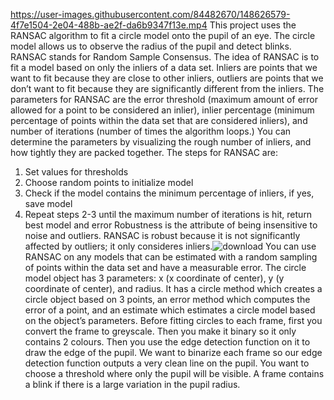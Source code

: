 https://user-images.githubusercontent.com/84482670/148626579-4f7e1504-2e04-488b-ae2f-da6b9347f13e.mp4
This project uses the RANSAC algorithm to fit a circle model onto the pupil of an eye. The circle model allows us to observe the radius of the pupil and detect blinks. RANSAC stands for Random Sample Consensus. The idea of RANSAC is to fit a model based on only the inliers of a data set. Inliers are points that we want to fit because they are close to other inliers, outliers are points that we don’t want to fit because they are significantly different from the inliers. The parameters for RANSAC are the error threshold (maximum amount of error allowed for a point to be considered an inlier), inlier percentage (minimum percentage of points within the data set that are considered inliers), and number of iterations (number of times the algorithm loops.) You can determine the parameters by visualizing the rough number of inliers, and how tightly they are packed together.
The steps for RANSAC are:
1. Set values for thresholds
2. Choose random points to initialize model
3. Check if the model contains the minimum percentage of inliers, if yes, save model
4. Repeat steps 2-3 until the maximum number of iterations is hit, return best model and error
Robustness is the attribute of being insensitive to noise and outliers. RANSAC is robust because it is not significantly affected by outliers; it only consideres inliers.![download](https://user-images.githubusercontent.com/84482670/148626880-5fbfaf8a-d2df-4be6-ba69-ee8050db0894.png)
You can use RANSAC on any models that can be estimated with a random sampling of points within the data set and have a measurable error. The circle model object has 3 parameters: x (x coordinate of center), y (y coordinate of center), and radius. It has a circle method which creates a circle object based on 3 points, an error method which computes the error of a point, and an estimate which estimates a circle model based on the object’s parameters. Before fitting circles to each frame, first you convert the frame to greyscale. Then you make it binary so it only contains 2 colours. Then you use the edge detection function on it to draw the edge of the pupil. We want to binarize each frame so our edge detection function outputs a very clean line on the pupil. You want to choose a threshold where only the pupil will be visible. 
A frame contains a blink if there is a large variation in the pupil radius.
